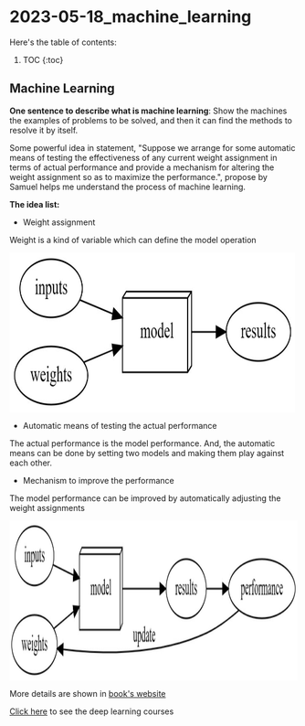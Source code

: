 # 2023-05-18_machine_learning

Here's the table of contents:

1. TOC
{:toc}

## Machine Learning

**One sentence to describe what is machine learning**: Show the machines the examples of problems to be solved, and then it can find the methods to resolve it by itself.

Some powerful idea in statement, "Suppose we arrange for some automatic means of testing the 
effectiveness of any current weight assignment in terms of actual performance and provide a 
mechanism for altering the weight assignment so as to maximize the performance.", 
propose by Samuel helps me understand the process of machine learning.

**The idea list:**

- Weight assignment

Weight is a kind of variable which can define the model operation

<img src="/images/weight_assignment.jpg" width = "500" height = "280" alt="" align=center />

- Automatic means of testing the actual performance

The actual performance is the model performance. And, the automatic means can be done by setting two models and making them play against each other.

- Mechanism to improve the performance

The model performance can be improved by automatically adjusting the weight assignments

<img src="/images/training_loop.jpg" width = "800" height = "280" alt="" align=center />

More details are shown in [book's website](https://course.fast.ai/)

[Click here](https://course.fast.ai/Lessons/lesson1.html) to see the deep learning courses
